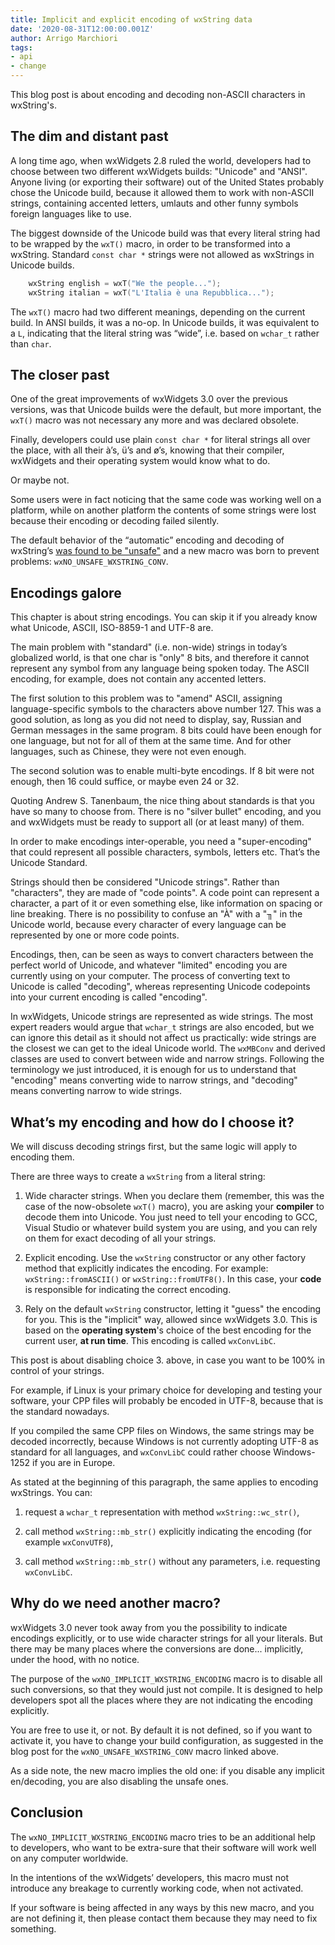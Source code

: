 ```yaml
---
title: Implicit and explicit encoding of wxString data
date: '2020-08-31T12:00:00.001Z'
author: Arrigo Marchiori
tags:
- api
- change
---
```


This blog post is about encoding and decoding non-ASCII characters in wxString's.

## The dim and distant past

A long time ago, when wxWidgets 2.8 ruled the world, developers had to choose between two different wxWidgets builds: "Unicode" and "ANSI". Anyone living (or exporting their software) out of the United States probably chose the Unicode build, because it allowed them to work with non-ASCII strings, containing accented letters, umlauts and other funny symbols foreign languages like to use.

The biggest downside of the Unicode build was that every literal string had to be wrapped by the `wxT()` macro, in order to be transformed into a wxString. Standard `const char *` strings were not allowed as wxStrings in Unicode builds.

```cpp
    wxString english = wxT("We the people...");
    wxString italian = wxT("L'Italia è una Repubblica...");
```
    
The `wxT()` macro had two different meanings, depending on the current build. In ANSI builds, it was a no-op. In Unicode builds, it was equivalent to a `L`, indicating that the literal string was “wide”, i.e. based on `wchar_t` rather than `char`.

## The closer past

One of the great improvements of wxWidgets 3.0 over the previous versions, was that Unicode builds were the default, but more important, the `wxT()` macro was not necessary any more and was declared obsolete.

Finally, developers could use plain `const char *` for literal strings all over the place, with all their à’s, ü’s and ø’s, knowing that their compiler, wxWidgets and their operating system would know what to do.

Or maybe not.

Some users were in fact noticing that the same code was working well on a platform, while on another platform the contents of some strings were lost because their encoding or decoding failed silently.

The default behavior of the “automatic” encoding and decoding of wxString’s [was found to be "unsafe"](http://www.wxwidgets.org/blog/2017/02/safer-s/)  and a new macro was born to prevent problems: `wxNO_UNSAFE_WXSTRING_CONV`.

## Encodings galore

This chapter is about string encodings. You can skip it if you already know what Unicode, ASCII, ISO-8859-1 and UTF-8 are.

The main problem with "standard" (i.e. non-wide) strings in today’s globalized world, is that one char is "only" 8 bits, and therefore it cannot represent any symbol from any language being spoken today. The ASCII encoding, for example, does not contain any accented letters.

The first solution to this problem was to "amend" ASCII, assigning language-specific symbols to the characters above number 127. This was a good solution, as long as you did not need to display, say, Russian and German messages in the same program. 8 bits could have been enough for one language, but not for all of them at the same time. And for other languages, such as Chinese, they were not even enough.

The second solution was to enable multi-byte encodings. If 8 bit were not enough, then 16 could suffice, or maybe even 24 or 32.

Quoting Andrew S. Tanenbaum, the nice thing about standards is that you have so many to choose from. There is no "silver bullet" encoding, and you and wxWidgets must be ready to support all (or at least many) of them.

In order to make encodings inter-operable, you need a "super-encoding" that could represent all possible characters, symbols, letters etc. That’s the Unicode Standard.

Strings should then be considered "Unicode strings". Rather than "characters", they are made of "code points". A code point can represent a character, a part of it or even something else, like information on spacing or line breaking. There is no possibility to confuse an "À" with a "╖" in the Unicode world, because every character of every language can be represented by one or more code points.

Encodings, then, can be seen as ways to convert characters between the perfect world of Unicode, and whatever "limited" encoding you are currently using on your computer. The process of converting text to Unicode is called "decoding", whereas representing Unicode codepoints into your current encoding is called "encoding".

In wxWidgets, Unicode strings are represented as wide strings. The most expert readers would argue that `wchar_t` strings are also encoded, but we can ignore this detail as it should not affect us practically: wide strings are the closest we can get to the ideal Unicode world. The `wxMBConv` and derived classes are used to convert between wide and narrow strings. Following the terminology we just introduced, it is enough for us to understand that "encoding" means converting wide to narrow strings, and "decoding" means converting narrow to wide strings.

## What’s my encoding and how do I choose it?

We will discuss decoding strings first, but the same logic will apply to encoding them.

There are three ways to create a `wxString` from a literal string:

1. Wide character strings. When you declare them (remember, this was the case of the now-obsolete `wxT()` macro), you are asking your **compiler** to decode them into Unicode. You just need to tell your encoding to GCC, Visual Studio or whatever build system you are using, and you can rely on them for exact decoding of all your strings.

2. Explicit encoding. Use the `wxString` constructor or any other factory method that explicitly indicates the encoding. For example: `wxString::fromASCII()` or `wxString::fromUTF8()`. In this case, your **code** is responsible for indicating the correct encoding.

3. Rely on the default `wxString` constructor, letting it "guess" the encoding for you. This is the "implicit" way, allowed since wxWidgets 3.0. This is based on the **operating system**'s choice of the best encoding for the current user, **at run time**. This encoding is called `wxConvLibC`.

This post is about disabling choice 3. above, in case you want to be 100% in control of your strings.

For example, if Linux is your primary choice for developing and testing your software, your CPP files will probably be encoded in UTF-8, because that is the standard nowadays.

If you compiled the same CPP files on Windows, the same strings may be decoded incorrectly, because Windows is not currently adopting UTF-8 as  standard for all languages, and `wxConvLibC` could rather choose Windows-1252 if you are in Europe.

As stated at the beginning of this paragraph, the same applies to encoding wxStrings. You can:

1. request a `wchar_t` representation with method `wxString::wc_str()`,

2. call method `wxString::mb_str()` explicitly indicating the encoding (for example `wxConvUTF8`),

3. call method `wxString::mb_str()` without any parameters, i.e. requesting `wxConvLibC`.

## Why do we need another macro?

wxWidgets 3.0 never took away from you the possibility to indicate encodings explicitly, or to use wide character strings for all your literals. But there may be many places where the conversions are done... implicitly, under the hood, with no notice.

The purpose of the `wxNO_IMPLICIT_WXSTRING_ENCODING` macro is to disable all such conversions, so that they would just not compile. It is designed to help developers spot all the places where they are not indicating the encoding explicitly.

You are free to use it, or not. By default it is not defined, so if you want to activate it, you have to change your build configuration, as suggested in the blog post for the `wxNO_UNSAFE_WXSTRING_CONV` macro linked above.

As a side note, the new macro implies the old one: if you disable any implicit en/decoding, you are also disabling the unsafe ones.

## Conclusion

The `wxNO_IMPLICIT_WXSTRING_ENCODING` macro tries to be an additional help to developers, who want to be extra-sure that their software will work well on any computer worldwide.

In the intentions of the wxWidgets’ developers, this macro must not introduce any breakage to currently working code, when not activated.

If your software is being affected in any ways by this new macro, and you are not defining it, then please contact them because they may need to fix something.
